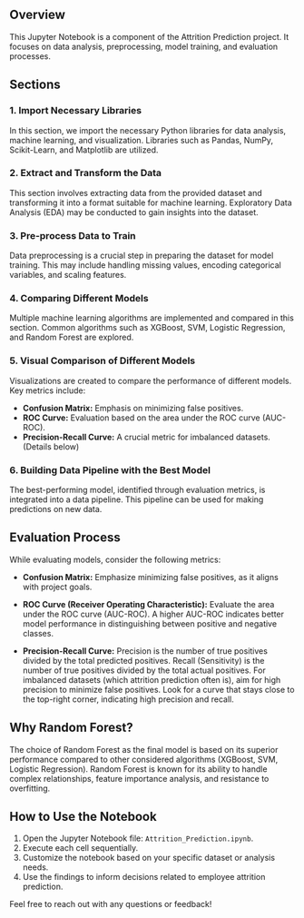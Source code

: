## Overview

This Jupyter Notebook is a component of the Attrition Prediction project. It focuses on data analysis, preprocessing, model training, and evaluation processes.

## Sections

### 1. Import Necessary Libraries

In this section, we import the necessary Python libraries for data analysis, machine learning, and visualization. Libraries such as Pandas, NumPy, Scikit-Learn, and Matplotlib are utilized.

### 2. Extract and Transform the Data

This section involves extracting data from the provided dataset and transforming it into a format suitable for machine learning. Exploratory Data Analysis (EDA) may be conducted to gain insights into the dataset.

### 3. Pre-process Data to Train

Data preprocessing is a crucial step in preparing the dataset for model training. This may include handling missing values, encoding categorical variables, and scaling features.

### 4. Comparing Different Models

Multiple machine learning algorithms are implemented and compared in this section. Common algorithms such as XGBoost, SVM, Logistic Regression, and Random Forest are explored.

### 5. Visual Comparison of Different Models

Visualizations are created to compare the performance of different models. Key metrics include:
- **Confusion Matrix:** Emphasis on minimizing false positives.
- **ROC Curve:** Evaluation based on the area under the ROC curve (AUC-ROC).
- **Precision-Recall Curve:** A crucial metric for imbalanced datasets. (Details below)

### 6. Building Data Pipeline with the Best Model

The best-performing model, identified through evaluation metrics, is integrated into a data pipeline. This pipeline can be used for making predictions on new data.

## Evaluation Process

While evaluating models, consider the following metrics:

- **Confusion Matrix:** Emphasize minimizing false positives, as it aligns with project goals.

- **ROC Curve (Receiver Operating Characteristic):** Evaluate the area under the ROC curve (AUC-ROC). A higher AUC-ROC indicates better model performance in distinguishing between positive and negative classes.

- **Precision-Recall Curve:** Precision is the number of true positives divided by the total predicted positives. Recall (Sensitivity) is the number of true positives divided by the total actual positives. For imbalanced datasets (which attrition prediction often is), aim for high precision to minimize false positives. Look for a curve that stays close to the top-right corner, indicating high precision and recall.

## Why Random Forest?

The choice of Random Forest as the final model is based on its superior performance compared to other considered algorithms (XGBoost, SVM, Logistic Regression). Random Forest is known for its ability to handle complex relationships, feature importance analysis, and resistance to overfitting.

## How to Use the Notebook

1. Open the Jupyter Notebook file: `Attrition_Prediction.ipynb`.
2. Execute each cell sequentially.
3. Customize the notebook based on your specific dataset or analysis needs.
4. Use the findings to inform decisions related to employee attrition prediction.

Feel free to reach out with any questions or feedback!
